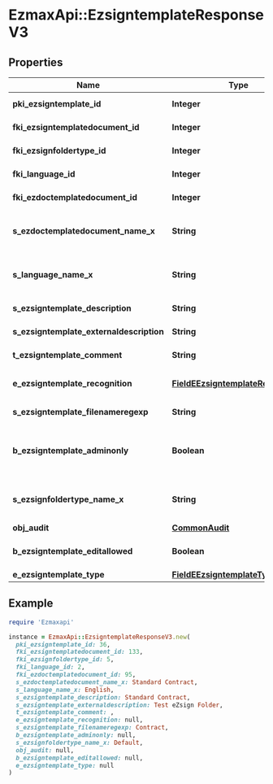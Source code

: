 # EzmaxApi::EzsigntemplateResponseV3

## Properties

| Name | Type | Description | Notes |
| ---- | ---- | ----------- | ----- |
| **pki_ezsigntemplate_id** | **Integer** | The unique ID of the Ezsigntemplate |  |
| **fki_ezsigntemplatedocument_id** | **Integer** | The unique ID of the Ezsigntemplatedocument | [optional] |
| **fki_ezsignfoldertype_id** | **Integer** | The unique ID of the Ezsignfoldertype. | [optional] |
| **fki_language_id** | **Integer** | The unique ID of the Language.  Valid values:  |Value|Description| |-|-| |1|French| |2|English| |  |
| **fki_ezdoctemplatedocument_id** | **Integer** | The unique ID of the Ezdoctemplatedocument | [optional] |
| **s_ezdoctemplatedocument_name_x** | **String** | The name of the Ezdoctemplatedocument in the language of the requester | [optional] |
| **s_language_name_x** | **String** | The Name of the Language in the language of the requester |  |
| **s_ezsigntemplate_description** | **String** | The description of the Ezsigntemplate |  |
| **s_ezsigntemplate_externaldescription** | **String** | The external description of the Ezsigntemplate | [optional] |
| **t_ezsigntemplate_comment** | **String** | The comment of the Ezsigntemplate | [optional] |
| **e_ezsigntemplate_recognition** | [**FieldEEzsigntemplateRecognition**](FieldEEzsigntemplateRecognition.md) |  | [optional][default to &#39;No&#39;] |
| **s_ezsigntemplate_filenameregexp** | **String** | The filename regexp of the Ezsigntemplate. | [optional] |
| **b_ezsigntemplate_adminonly** | **Boolean** | Whether the Ezsigntemplate can be accessed by admin users only (eUserType&#x3D;Normal) |  |
| **s_ezsignfoldertype_name_x** | **String** | The name of the Ezsignfoldertype in the language of the requester | [optional] |
| **obj_audit** | [**CommonAudit**](CommonAudit.md) |  |  |
| **b_ezsigntemplate_editallowed** | **Boolean** | Whether the Ezsigntemplate if allowed to edit or not |  |
| **e_ezsigntemplate_type** | [**FieldEEzsigntemplateType**](FieldEEzsigntemplateType.md) |  | [optional] |

## Example

```ruby
require 'Ezmaxapi'

instance = EzmaxApi::EzsigntemplateResponseV3.new(
  pki_ezsigntemplate_id: 36,
  fki_ezsigntemplatedocument_id: 133,
  fki_ezsignfoldertype_id: 5,
  fki_language_id: 2,
  fki_ezdoctemplatedocument_id: 95,
  s_ezdoctemplatedocument_name_x: Standard Contract,
  s_language_name_x: English,
  s_ezsigntemplate_description: Standard Contract,
  s_ezsigntemplate_externaldescription: Test eZsign Folder,
  t_ezsigntemplate_comment: ,
  e_ezsigntemplate_recognition: null,
  s_ezsigntemplate_filenameregexp: Contract,
  b_ezsigntemplate_adminonly: null,
  s_ezsignfoldertype_name_x: Default,
  obj_audit: null,
  b_ezsigntemplate_editallowed: null,
  e_ezsigntemplate_type: null
)
```

